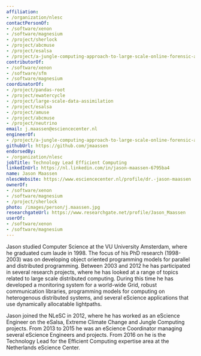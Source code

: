 ```yaml
---
affiliation:
- /organization/nlesc
contactPersonOf:
- /software/xenon
- /software/magnesium
- /project/sherlock
- /project/abcmuse
- /project/esalsa
- /project/a-jungle-computing-approach-to-large-scale-online-forensic-analysis
contributorOf:
- /software/xenon
- /software/sfm
- /software/magnesium
coordinatorOf:
- /project/pandas-root
- /project/ewatercycle
- /project/large-scale-data-assimilation
- /project/esalsa
- /project/amuse
- /project/abcmuse
- /project/neutrino
email: j.maassen@esciencecenter.nl
engineerOf:
- /project/a-jungle-computing-approach-to-large-scale-online-forensic-analysis
githubUrl: https://github.com/jmaassen
endorsedBy:
- /organization/nlesc
jobTitle: Technology Lead Efficient Computing
linkedInUrl: https://nl.linkedin.com/in/jason-maassen-6795ba4
name: Jason Maassen
nlescWebsite: https://www.esciencecenter.nl/profile/dr.-jason-maassen
ownerOf:
- /software/xenon
- /software/magnesium
- /project/sherlock
photo: /images/person/j.maassen.jpg
researchgateUrl: https://www.researchgate.net/profile/Jason_Maassen
userOf:
- /software/xenon
- /software/magnesium
---
```

Jason studied Computer Science at the VU University Amsterdam, where he graduated cum laude in 1998. The focus of his PhD research (1998-2003) was on developing object oriented programming models for parallel and distributed 
programming. Between 2003 and 2012 he has participated in several research projects, where he has looked at a range of topics related to large scale distributed computing. During this time he has developed a monitoring system for a world-wide 
Grid, robust communication libraries, programming models for computing on heterogenous distributed systems, and several eScience applications that use dynamically allocatable lightpaths. 

Jason joined the NLeSC in 2012, where he has worked as an eScience Engineer on the eSalsa, Extreme Climate Change and Jungle Computing projects. From 2013 to 2015 he was an eScience Coordinator managing several eScience Engineers 
and projects. From 2016 on he is the Technology Lead for the Efficient Computing expertise area at the Netherlands eScience Center.
